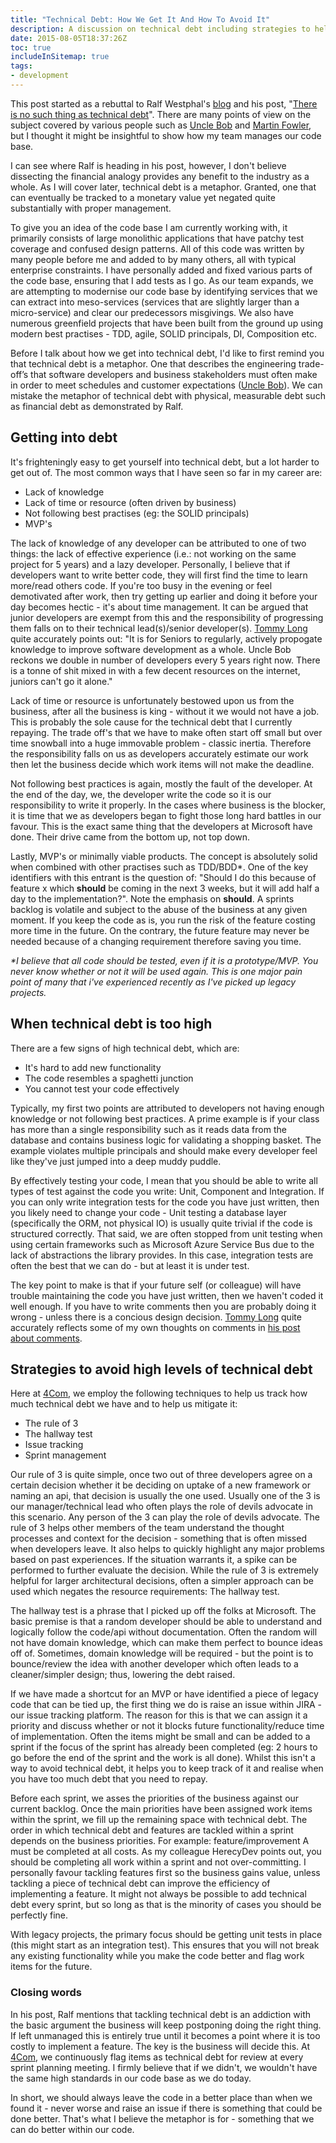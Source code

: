 ```yaml
---
title: "Technical Debt: How We Get It And How To Avoid It"
description: A discussion on technical debt including strategies to help avoid high levels of technical debt.
date: 2015-08-05T18:37:26Z
toc: true
includeInSitemap: true
tags:
- development
---
```


This post started as a rebuttal to Ralf Westphal's [blog](http://geekswithblogs.net/theArchitectsNapkin) and his post, "[There is no such thing as technical debt](http://geekswithblogs.net/theArchitectsNapkin/archive/2015/07/22/there-is-no-such-thing-as-technical-debt.aspx)". There are many points of view on the subject covered by various people such as [Uncle Bob](https://sites.google.com/site/unclebobconsultingllc/a-mess-is-not-a-technical-debt) and [Martin Fowler](http://martinfowler.com/bliki/TechnicalDebt.html), but I thought it might be insightful to show how my team manages our code base.<!--more-->

I can see where Ralf is heading in his post, however, I don't believe dissecting the financial analogy provides any benefit to the industry as a whole. As I will cover later, technical debt is a metaphor. Granted, one that can eventually be tracked to a monetary value yet negated quite substantially with proper management.

To give you an idea of the code base I am currently working with, it primarily consists of large monolithic applications that have patchy test coverage and confused design patterns. All of this code was written by many people before me and added to by many others, all with typical enterprise constraints. I have personally added and fixed various parts of the code base, ensuring that I add tests as I go. As our team expands, we are attempting to modernise our code base by identifying services that we can extract into meso-services (services that are slightly larger than a micro-service) and clear our predecessors misgivings. We also have numerous greenfield projects that have been built from the ground up using modern best practises - TDD, agile, SOLID principals, DI, Composition etc.

Before I talk about how we get into technical debt, I'd like to first remind you that technical debt is a metaphor. One that describes the engineering trade-off’s that software developers and business stakeholders must often make in order to meet schedules and customer expectations ([Uncle Bob](https://sites.google.com/site/unclebobconsultingllc/a-mess-is-not-a-technical-debt)). We can mistake the metaphor of technical debt with physical, measurable debt such as financial debt as demonstrated by Ralf.

## Getting into debt

It's frighteningly easy to get yourself into technical debt, but a lot harder to get out of. The most common ways that I have seen so far in my career are:

- Lack of knowledge
- Lack of time or resource (often driven by business)
- Not following best practises (eg: the SOLID principals)
- MVP's

The lack of knowledge of any developer can be attributed to one of two things: the lack of effective experience (i.e.: not working on the same project for 5 years) and a lazy developer. Personally, I believe that if developers want to write better code, they will first find the time to learn more/read others code. If you're too busy in the evening or feel demotivated after work, then try getting up earlier and doing it before your day becomes hectic - it's about time management. It can be argued that junior developers are exempt from this and the responsibility of progressing them falls on to their technical lead(s)/senior developer(s). [Tommy Long](https://twitter.com/smudge202) quite accurately points out: "It is for Seniors to regularly, actively propogate knowledge to improve software development as a whole. Uncle Bob reckons we double in number of developers every 5 years right now. There is a tonne of shit mixed in with a few decent resources on the internet, juniors can't go it alone."

Lack of time or resource is unfortunately bestowed upon us from the business, after all the business is king - without it we would not have a job. This is probably the sole cause for the technical debt that I currently repaying. The trade off's that we have to make often start off small but over time snowball into a huge immovable problem - classic inertia. Therefore the responsibility falls on us as developers accurately estimate our work then let the business decide which work items will not make the deadline.

Not following best practices is again, mostly the fault of the developer. At the end of the day, we, the developer write the code so it is our responsibility to write it properly. In the cases where business is the blocker, it is time that we as developers began to fight those long hard battles in our favour. This is the exact same thing that the developers at Microsoft have done. Their drive came from the bottom up, not top down.

Lastly, MVP's or minimally viable products. The concept is absolutely solid when combined with other practises such as TDD/BDD*. One of the key identifiers with this entrant is the question of: "Should I do this because of feature x which **should** be coming in the next 3 weeks, but it will add half a day to the implementation?". Note the emphasis on **should**. A sprints backlog is volatile and subject to the abuse of the business at any given moment. If you keep the code as is, you run the risk of the feature costing more time in the future. On the contrary, the future feature may never be needed because of a changing requirement therefore saving you time.

*\*I believe that all code should be tested, even if it is a prototype/MVP. You never know whether or not it will be used again. This is one major pain point of many that i've experienced recently as I've picked up legacy projects.*

## When technical debt is too high

There are a few signs of high technical debt, which are:

- It's hard to add new functionality
- The code resembles a spaghetti junction
- You cannot test your code effectively

Typically, my first two points are attributed to developers not having enough knowledge or not following best practices. A prime example is if your class has more than a single responsibility such as it reads data from the database and contains business logic for validating a shopping basket. The example violates multiple principals and should make every developer feel like they've just jumped into a deep muddy puddle.

By effectively testing your code, I mean that you should be able to write all types of test against the code you write: Unit, Component and Integration. If you can only write integration tests for the code you have just written, then you likely need to change your code - Unit testing a database layer (specifically the ORM, not physical IO) is usually quite trivial if the code is structured correctly. That said, we are often stopped from unit testing when using certain frameworks such as Microsoft Azure Service Bus due to the lack of abstractions the library provides. In this case, integration tests are often the best that we can do - but at least it is under test.

The key point to make is that if your future self (or colleague) will have trouble maintaining the code you have just written, then we haven't coded it well enough. If you have to write comments then you are probably doing it wrong - unless there is a concious design decision. [Tommy Long](https://twitter.com/smudge202) quite accurately reflects some of my own thoughts on comments in [his post about comments](http://blog.devbot.net/conventions-comments/#code).

## Strategies to avoid high levels of technical debt

Here at [4Com](http://www.4com.co.uk), we employ the following techniques to help us track how much technical debt we have and to help us mitigate it:

- The rule of 3
- The hallway test
- Issue tracking
- Sprint management

Our rule of 3 is quite simple, once two out of three developers agree on a certain decision whether it be deciding on uptake of a new framework or naming an api, that decision is usually the one used. Usually one of the 3 is our manager/technical lead who often plays the role of devils advocate in this scenario. Any person of the 3 can play the role of devils advocate. The rule of 3 helps other members of the team understand the thought processes and context for the decision - something that is often missed when developers leave. It also helps to quickly highlight any major problems based on past experiences. If the situation warrants it, a spike can be performed to further evaluate the decision. While the rule of 3 is extremely helpful for larger architectural decisions, often a simpler approach can be used which negates the resource requirements: The hallway test.

The hallway test is a phrase that I picked up off the folks at Microsoft. The basic premise is that a random developer should be able to understand and logically follow the code/api without documentation. Often the random will not have domain knowledge, which can make them perfect to bounce ideas off of. Sometimes, domain knowledge will be required - but the point is to bounce/review the idea with another developer which often leads to a cleaner/simpler design; thus, lowering the debt raised.

If we have made a shortcut for an MVP or have identified a piece of legacy code that can be tied up, the first thing we do is raise an issue within JIRA - our issue tracking platform. The reason for this is that we can assign it a priority and discuss whether or not it blocks future functionality/reduce time of implementation. Often the items might be small and can be added to a sprint if the focus of the sprint has already been completed (eg: 2 hours to go before the end of the sprint and the work is all done). Whilst this isn't a way to avoid technical debt, it helps you to keep track of it and realise when you have too much debt that you need to repay.

Before each sprint, we asses the priorities of the business against our current backlog. Once the main priorities have been assigned work items within the sprint, we fill up the remaining space with technical debt. The order in which technical debt and features are tackled within a sprint depends on the business priorities. For example: feature/improvement A must be completed at all costs. As my colleague HerecyDev points out, you should be completing all work within a sprint and not over-committing. I personally favour tackling features first so the business gains value, unless tackling a piece of technical debt can improve the efficiency of implementing a feature. It might not always be possible to add technical debt every sprint, but so long as that is the minority of cases you should be perfectly fine.

With legacy projects, the primary focus should be getting unit tests in place (this might start as an integration test). This ensures that you will not break any existing functionality while you make the code better and flag work items for the future.

### Closing words

In his post, Ralf mentions that tackling technical debt is an addiction with the basic argument the business will keep postponing doing the right thing. If left unmanaged this is entirely true until it becomes a point where it is too costly to implement a feature. The key is the business will decide this. At [4Com](http://www.4com.co.uk), we continuously flag items as technical debt for review at every sprint planning meeting. I firmly believe that if we didn't, we wouldn't have the same high standards in our code base as we do today.

In short, we should always leave the code in a better place than when we found it - never worse and raise an issue if there is something that could be done better. That's what I believe the metaphor is for - something that we can do better within our code.
